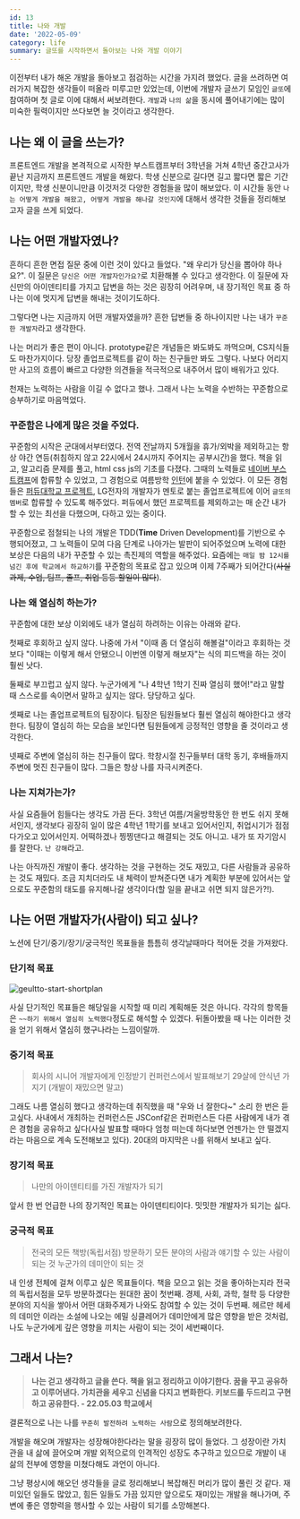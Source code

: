 ```yaml
---
id: 13
title: 나와 개발
date: '2022-05-09'
category: life
summary: 글또를 시작하면서 돌아보는 나와 개발 이야기
---
```


이전부터 내가 해온 개발을 돌아보고 점검하는 시간을 가지려 했었다. 글을 쓰려하면 여러가지 복잡한 생각들이 떠올라 미루고만 있었는데, 이번에 개발자 글쓰기 모임인 `글또`에 참여하며 첫 글로 이에 대해서 써보려한다. `개발`과 `나의 삶`을 동시에 풀어내기에는 많이 미숙한 필력이지만 쓰다보면 늘 것이라고 생각한다.

## 나는 왜 이 글을 쓰는가?

프론트엔드 개발을 본격적으로 시작한 부스트캠프부터 3학년을 거쳐 4학년 중간고사가 끝난 지금까지 프론트엔드 개발을 해왔다. 학생 신분으로 길다면 길고 짧다면 짧은 기간이지만, 학생 신분이니만큼 이것저것 다양한 경험들을 많이 해보았다. 이 시간들 동안 `나는 어떻게 개발을 해왔고, 어떻게 개발을 해나갈 것인지`에 대해서 생각한 것들을 정리해보고자 글을 쓰게 되었다.

## 나는 어떤 개발자였나?

흔하디 흔한 면접 질문 중에 이런 것이 있다고 들었다. "왜 우리가 당신을 뽑아야 하나요?". 이 질문은 `당신은 어떤 개발자인가요?`로 치환해볼 수 있다고 생각한다. 이 질문에 자신만의 아이덴티티를 가지고 답변을 하는 것은 굉장히 어려우며, 내 장기적인 목표 중 하나는 이에 멋지게 답변을 해내는 것이기도하다.

그렇다면 나는 지금까지 어떤 개발자였을까? 흔한 답변들 중 하나이지만 나는 내가 `꾸준한 개발자`라고 생각한다.

나는 머리가 좋은 편이 아니다. prototype같은 개념들은 봐도봐도 까먹으며, CS지식들도 마찬가지이다. 당장 졸업프로젝트를 같이 하는 친구들만 봐도 그렇다. 나보다 어리지만 사고의 흐름이 빠르고 다양한 의견들을 적극적으로 내주어서 많이 배워가고 있다.

천재는 노력하는 사람을 이길 수 없다고 했나. 그래서 나는 노력을 수반하는 꾸준함으로 승부하기로 마음먹었다.

### 꾸준함은 나에게 많은 것을 주었다.

꾸준함의 시작은 군대에서부터였다. 전역 전날까지 5개월을 휴가/외박을 제외하고는 항상 야간 연등(취침하지 않고 22시에서 24시까지 주어지는 공부시간)을 했다. 책을 읽고, 알고리즘 문제를 풀고, html css js의 기초를 다졌다. 그때의 노력들로 [네이버 부스트캠프](https://www.shellboylog.com/life/2)에 합류할 수 있었고, 그 경험으로 여름방학 [인턴](https://www.shellboylog.com/life/6)에 붙을 수 있었다. 이 모든 경험들은 [퍼듀대학교 프로젝트](https://www.shellboylog.com/life/11), LG전자의 개발자가 멘토로 붙는 졸업프로젝트에 이어 `글또의 멤버`로 합류할 수 있도록 해주었다. 퍼듀에서 했던 프로젝트를 제외하고는 매 순간 내가 할 수 있는 최선을 다했으며, 다하고 있는 중이다.

꾸준함으로 점철되는 나의 개발은 TDD(**Time** Driven Development)를 기반으로 수행되어졌고, 그 노력들이 모여 다음 단계로 나아가는 발판이 되어주었으며 노력에 대한 보상은 다음의 내가 꾸준할 수 있는 촉진제의 역할을 해주었다. 요즘에는 `매일 밤 12시를 넘긴 후에 학교에서 하교하기`를 꾸준함의 목표로 잡고 있으며 이제 7주째가 되어간다(~~사실 과제, 수업, 팀프, 졸프, 취업 등등 할일이 많다~~).

### 나는 왜 열심히 하는가?

꾸준함에 대한 보상 이외에도 내가 열심히 하려하는 이유는 아래와 같다.

첫째로 후회하고 싶지 않다. 나중에 가서 "이때 좀 더 열심히 해볼걸"이라고 후회하는 것보다 "이때는 이렇게 해서 안됐으니 이번엔 이렇게 해보자"는 식의 피드백을 하는 것이 훨씬 낫다.

둘째로 부끄럽고 싶지 않다. 누군가에게 "나 4학년 1학기 진짜 열심히 했어!"라고 말할 때 스스로를 속이면서 말하고 싶지는 않다. 당당하고 싶다.

셋째로 나는 졸업프로젝트의 팀장이다. 팀장은 팀원들보다 훨씬 열심히 해야한다고 생각한다. 팀장이 열심히 하는 모습을 보인다면 팀원들에게 긍정적인 영향을 줄 것이라고 생각한다.

넷째로 주변에 열심히 하는 친구들이 많다. 학창시절 친구들부터 대학 동기, 후배들까지 주변에 멋진 친구들이 많다. 그들은 항상 나를 자극시켜준다.

### 나는 지쳐가는가?

사실 요즘들어 힘들다는 생각도 가끔 든다. 3학년 여름/겨울방학동안 한 번도 쉬지 못해서인지, 생각보다 굉장히 일이 많은 4학년 1학기를 보내고 있어서인지, 취업시기가 점점 다가오고 있어서인지. 어떡하겠나 찡찡댄다고 해결되는 것도 아니고. 내가 또 자기암시를 잘한다. `난 강해`라고.

나는 아직까진 개발이 좋다. 생각하는 것을 구현하는 것도 재밌고, 다른 사람들과 공유하는 것도 재밌다. 조금 지치더라도 내 체력이 받쳐준다면 내가 계획한 부분에 있어서는 앞으로도 꾸준함의 태도를 유지해나갈 생각이다(할 일을 끝내고 쉬면 되지 않은가?!).

## 나는 어떤 개발자가(사람이) 되고 싶나?

노션에 단기/중기/장기/궁극적인 목표들을 틈틈히 생각날때마다 적어둔 것을 가져왔다.

### 단기적 목표

![geultto-start-shortplan](/life/images/geultto-start-shortplan.png)

사실 단기적인 목표들은 해당일을 시작할 때 미리 계획해둔 것은 아니다. 각각의 항목들은 `~~하기 위해서 열심히 노력했다`정도로 해석할 수 있겠다. 뒤돌아봤을 때 나는 이러한 것을 얻기 위해서 열심히 했구나라는 느낌이랄까.

### 중기적 목표

> 회사의 시니어 개발자에게 인정받기
> 컨퍼런스에서 발표해보기
> 29살에 안식년 가지기 (개발이 재밌으면 말고)

그래도 나름 열심히 했다고 생각하는데 취직했을 때 "우와 너 잘한다~" 소리 한 번은 듣고싶다. 사내에서 개최하는 컨퍼런스든 JSConf같은 컨퍼런스든 다른 사람에게 내가 겪은 경험을 공유하고 싶다(사실 발표할 때마다 엄청 떠는데 하다보면 언젠가는 안 떨겠지라는 마음으로 계속 도전해보고 있다). 20대의 마지막은 `나`를 위해서 보내고 싶다.

### 장기적 목표

> 나만의 아이덴티티를 가진 개발자가 되기

앞서 한 번 언급한 나의 장기적인 목표는 아이덴티티이다. 밋밋한 개발자가 되기는 싫다.

### 궁극적 목표

> 전국의 모든 책방(독립서점) 방문하기
> 모든 분야의 사람과 얘기할 수 있는 사람이 되는 것
> 누군가의 데미안이 되는 것

내 인생 전체에 걸쳐 이루고 싶은 목표들이다. 책을 모으고 읽는 것을 좋아하는지라 전국의 독립서점을 모두 방문하겠다는 원대한 꿈이 첫번째. 경제, 사회, 과학, 철학 등 다양한 분야의 지식을 쌓아서 어떤 대화주제가 나와도 참여할 수 있는 것이 두번째. 헤르만 헤세의 데미안 이라는 소설에 나오는 에밀 싱클레어가 데미안에게 많은 영향을 받은 것처럼, 나도 누군가에게 깊은 영향을 끼치는 사람이 되는 것이 세번째이다.

## 그래서 나는?

> **나는 걷고 생각하고 글을 쓴다. 책을 읽고 정리하고 이야기한다. 꿈을 꾸고 공유하고 이루어낸다. 가치관을 세우고 신념을 다지고 변화한다. 키보드를 두드리고 구현하고 공유한다. - 22.05.03 학교에서**

결론적으로 나는 나를 `꾸준히 발전하려 노력하는 사람`으로 정의해보려한다.

개발을 해오며 개발자는 성장해야한다라는 말을 굉장히 많이 들었다. 그 성장이란 가치관을 내 삶에 끌어오며 개발 외적으로의 인격적인 성장도 추구하고 있으므로 개발이 내 삶의 전부에 영향을 미쳤다해도 과언이 아니다.

그냥 평상시에 해오던 생각들을 글로 정리해보니 복잡해진 머리가 많이 풀린 것 같다. 재미있던 일들도 많았고, 힘든 일들도 가끔 있지만 앞으로도 재미있는 개발을 해나가며, 주변에 좋은 영향력을 행사할 수 있는 사람이 되기를 소망해본다.
